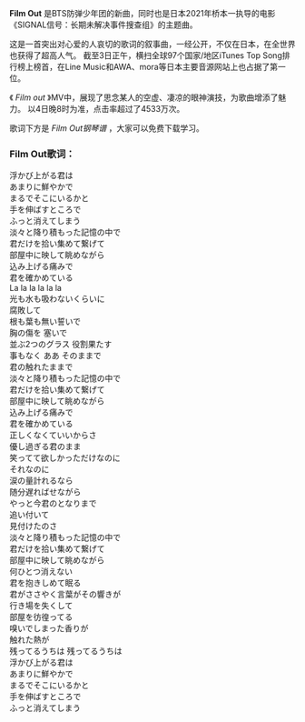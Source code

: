 

**Film Out** 是BTS防弹少年团的新曲，同时也是日本2021年桥本一执导的电影《SIGNAL信号：长期未解决事件搜查组》的主题曲。

这是一首突出对心爱的人哀切的歌词的叙事曲，一经公开，不仅在日本，在全世界也获得了超高人气。 截至3日正午，横扫全球97个国家/地区iTunes Top
Song排行榜上榜首，在Line Music和AWA、mora等日本主要音源网站上也占据了第一位。

《 _Film out_ 》MV中，展现了思念某人的空虚、凄凉的眼神演技，为歌曲增添了魅力。 以4日晚8时为准，点击率超过了4533万次。

歌词下方是 _Film Out钢琴谱_ ，大家可以免费下载学习。

### Film Out歌词：

浮かび上がる君は  
あまりに鮮やかで  
まるでそこにいるかと  
手を伸ばすところで  
ふっと消えてしまう  
淡々と降り積もった記憶の中で  
君だけを拾い集めて繋げて  
部屋中に映して眺めながら  
込み上げる痛みで  
君を確かめている  
La la la la la la  
光も水も吸わないくらいに  
腐敗して  
根も葉も無い誓いで  
胸の傷を 塞いで  
並ぶ2つのグラス 役割果たす  
事もなく ああ そのままで  
君の触れたままで  
淡々と降り積もった記憶の中で  
君だけを拾い集めて繋げて  
部屋中に映して眺めながら  
込み上げる痛みで  
君を確かめている  
正しくなくていいからさ  
優し過ぎる君のまま  
笑ってて欲しかっただけなのに  
それなのに  
涙の量計れるなら  
随分遅ればせながら  
やっと今君のとなりまで  
追い付いて  
見付けたのさ  
淡々と降り積もった記憶の中で  
君だけを拾い集めて繋げて  
部屋中に映して眺めながら  
何ひとつ消えない  
君を抱きしめて眠る  
君がささやく言葉がその響きが  
行き場を失くして  
部屋を彷徨ってる  
嗅いでしまった香りが  
触れた熱が  
残ってるうちは 残ってるうちは  
浮かび上がる君は  
あまりに鮮やかで  
まるでそこにいるかと  
手を伸ばすところで  
ふっと消えてしまう

